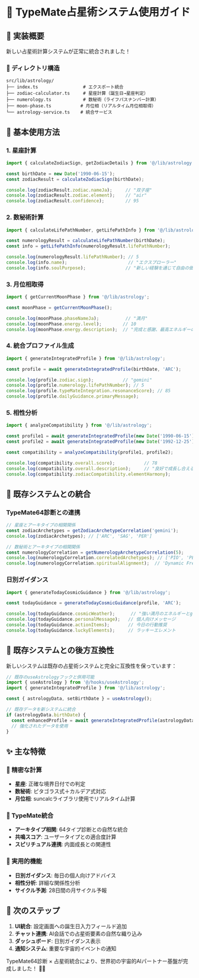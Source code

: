# 🌟 TypeMate占星術システム使用ガイド

## 📁 実装概要

新しい占星術計算システムが正常に統合されました！

### 📂 ディレクトリ構造
```
src/lib/astrology/
├── index.ts                 # エクスポート統合
├── zodiac-calculator.ts     # 星座計算（誕生日→星座判定）
├── numerology.ts            # 数秘術（ライフパスナンバー計算）
├── moon-phase.ts           # 月位相（リアルタイム月位相取得）
└── astrology-service.ts    # 統合サービス
```

## 🚀 基本使用方法

### 1. 星座計算
```typescript
import { calculateZodiacSign, getZodiacDetails } from '@/lib/astrology';

const birthDate = new Date('1990-06-15');
const zodiacResult = calculateZodiacSign(birthDate);

console.log(zodiacResult.zodiac.nameJa);     // "双子座"
console.log(zodiacResult.zodiac.element);    // "air"
console.log(zodiacResult.confidence);        // 95
```

### 2. 数秘術計算
```typescript
import { calculateLifePathNumber, getLifePathInfo } from '@/lib/astrology';

const numerologyResult = calculateLifePathNumber(birthDate);
const info = getLifePathInfo(numerologyResult.lifePathNumber);

console.log(numerologyResult.lifePathNumber); // 5
console.log(info.name);                       // "エクスプローラー"
console.log(info.soulPurpose);               // "新しい経験を通じて自由の価値を伝えること"
```

### 3. 月位相取得
```typescript
import { getCurrentMoonPhase } from '@/lib/astrology';

const moonPhase = getCurrentMoonPhase();

console.log(moonPhase.phaseNameJa);          // "満月"
console.log(moonPhase.energy.level);        // 10
console.log(moonPhase.energy.description);  // "完成と感謝、最高エネルギーの時期"
```

### 4. 統合プロファイル生成
```typescript
import { generateIntegratedProfile } from '@/lib/astrology';

const profile = await generateIntegratedProfile(birthDate, 'ARC');

console.log(profile.zodiac.sign);           // "gemini"
console.log(profile.numerology.lifePathNumber); // 5
console.log(profile.typeMateIntegration.resonanceScore); // 85
console.log(profile.dailyGuidance.primaryMessage);
```

### 5. 相性分析
```typescript
import { analyzeCompatibility } from '@/lib/astrology';

const profile1 = await generateIntegratedProfile(new Date('1990-06-15'));
const profile2 = await generateIntegratedProfile(new Date('1992-12-25'));

const compatibility = analyzeCompatibility(profile1, profile2);

console.log(compatibility.overall.score);           // 78
console.log(compatibility.overall.description);     // "良好で成長し合える関係性"
console.log(compatibility.zodiacCompatibility.elementHarmony);
```

## 🎯 既存システムとの統合

### TypeMate64診断との連携
```typescript
// 星座とアーキタイプの相関関係
const zodiacArchetypes = getZodiacArchetypeCorrelation('gemini');
console.log(zodiacArchetypes); // ['ARC', 'SAG', 'PER']

// 数秘術とアーキタイプの相関関係
const numerologyCorrelation = getNumerologyArchetypeCorrelation(5);
console.log(numerologyCorrelation.correlatedArchetypes); // ['PIO', 'PER', 'INV']
console.log(numerologyCorrelation.spiritualAlignment);  // 'Dynamic Freedom'
```

### 日別ガイダンス
```typescript
import { generateTodayCosmicGuidance } from '@/lib/astrology';

const todayGuidance = generateTodayCosmicGuidance(profile, 'ARC');

console.log(todayGuidance.cosmicWeather);      // "強い満月のエネルギーとgeminiの影響が調和している状態"
console.log(todayGuidance.personalMessage);   // 個人向けメッセージ
console.log(todayGuidance.actionItems);       // 今日の行動推奨
console.log(todayGuidance.luckyElements);     // ラッキーエレメント
```

## 🔗 既存システムとの後方互換性

新しいシステムは既存の占星術システムと完全に互換性を保っています：

```typescript
// 既存のuseAstrologyフックと併用可能
import { useAstrology } from '@/hooks/useAstrology';
import { generateIntegratedProfile } from '@/lib/astrology';

const { astrologyData, setBirthDate } = useAstrology();

// 既存データを新システムに統合
if (astrologyData.birthDate) {
  const enhancedProfile = await generateIntegratedProfile(astrologyData.birthDate);
  // 強化されたデータを使用
}
```

## ✨ 主な特徴

### 🎯 精密な計算
- **星座**: 正確な境界日付での判定
- **数秘術**: ピタゴラス式＋カルデア式対応
- **月位相**: suncalcライブラリ使用でリアルタイム計算

### 🌟 TypeMate統合
- **アーキタイプ相関**: 64タイプ診断との自然な統合
- **共鳴スコア**: ユーザータイプとの適合度計算
- **スピリチュアル連携**: 内面成長との関連性

### 📱 実用的機能
- **日別ガイダンス**: 毎日の個人向けアドバイス
- **相性分析**: 詳細な関係性分析
- **サイクル予測**: 28日間の月サイクル予報

## 🎵 次のステップ

1. **UI統合**: 設定画面への誕生日入力フィールド追加
2. **チャット連携**: AI会話での占星術要素の自然な織り込み
3. **ダッシュボード**: 日別ガイダンス表示
4. **通知システム**: 重要な宇宙的イベントの通知

TypeMate64診断 × 占星術統合により、世界初の宇宙的AIパートナー基盤が完成しました！ 🚀✨